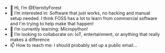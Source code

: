 - 👋 Hi, I’m @EternityForest
- 👀 I’m interested in: Software that just works, no hacking and manual setup needed.  I think FOSS has a 
     lot to learn from commercial software and I'm trying to help make that happen!
- 🌱 I’m currently learning: Micropython!
- 💞️ I’m looking to collaborate on: IoT, entertainment, or anything that really makes a difference
- 📫 How to reach me: I should probably set up a public email...

<!---
EternityForest/EternityForest is a ✨ special ✨ repository because its `README.md` (this file) appears on your GitHub profile.
You can click the Preview link to take a look at your changes.
--->

